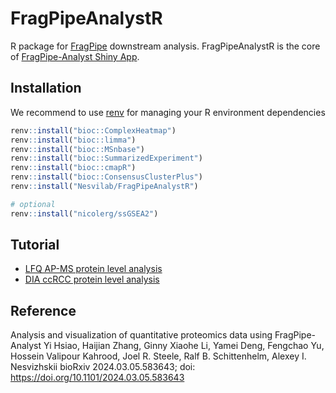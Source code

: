 # FragPipeAnalystR

R package for [FragPipe](https://fragpipe.nesvilab.org/) downstream analysis. FragPipeAnalystR is the core of [FragPipe-Analyst Shiny App](https://fragpipe-analyst-doc.nesvilab.org/).

## Installation

We recommend to use [renv](https://rstudio.github.io/renv/index.html) for managing your R environment dependencies

``` r
renv::install("bioc::ComplexHeatmap")
renv::install("bioc::limma")
renv::install("bioc::MSnbase")
renv::install("bioc::SummarizedExperiment")
renv::install("bioc::cmapR")
renv::install("bioc::ConsensusClusterPlus")
renv::install("Nesvilab/FragPipeAnalystR")

# optional
renv::install("nicolerg/ssGSEA2")
```

## Tutorial

- [LFQ AP-MS protein level analysis](global_LFQ_prot_tutorial.html)
- [DIA ccRCC protein level analysis](global_DIA_prot_tutorial.html)

## Reference
Analysis and visualization of quantitative proteomics data using FragPipe-Analyst
Yi Hsiao, Haijian Zhang, Ginny Xiaohe Li, Yamei Deng, Fengchao Yu, Hossein Valipour Kahrood, Joel R. Steele, Ralf B. Schittenhelm, Alexey I. Nesvizhskii
bioRxiv 2024.03.05.583643; doi: https://doi.org/10.1101/2024.03.05.583643
